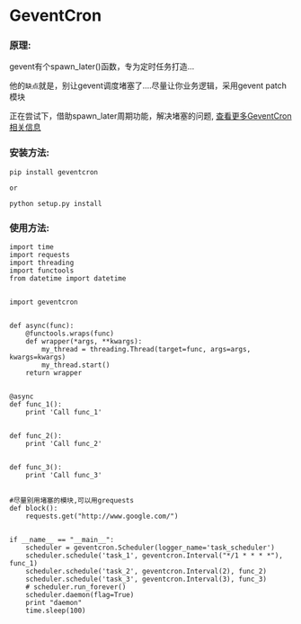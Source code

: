 # GeventCron

### 原理:
gevent有个spawn_later()函数，专为定时任务打造...  

他的`缺点`就是，别让gevent调度堵塞了....尽量让你业务逻辑，采用gevent patch模块

正在尝试下，借助spawn_later周期功能，解决堵塞的问题, [查看更多GeventCron相关信息](http://xiaorui.cc)

### 安装方法:
```
pip install geventcron

or

python setup.py install
```

### 使用方法:

```
import time
import requests
import threading
import functools
from datetime import datetime


import geventcron


def async(func):
    @functools.wraps(func)
    def wrapper(*args, **kwargs):
        my_thread = threading.Thread(target=func, args=args, kwargs=kwargs)
        my_thread.start()
    return wrapper


@async
def func_1():
    print 'Call func_1'


def func_2():
    print 'Call func_2'


def func_3():
    print 'Call func_3'


#尽量别用堵塞的模块,可以用grequests
def block():
    requests.get("http://www.google.com/")


if __name__ == "__main__":
    scheduler = geventcron.Scheduler(logger_name='task_scheduler')
    scheduler.schedule('task_1', geventcron.Interval("*/1 * * * *"), func_1)
    scheduler.schedule('task_2', geventcron.Interval(2), func_2)
    scheduler.schedule('task_3', geventcron.Interval(3), func_3)
    # scheduler.run_forever()
    scheduler.daemon(flag=True)
    print "daemon"
    time.sleep(100)
```
